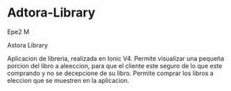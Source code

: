 # Adtora-Library
Epe2 M


Astora Library





Aplicacion de libreria, realizada en Ionic V4.
  Permite visualizar una pequeña porcion del libro a aleeccion, para que el cliente este seguro de lo que este comprando y no se decepcione de su libro.
    Permite comprar los libros a eleccion que se muestren en la aplicacion.
    
    
    
